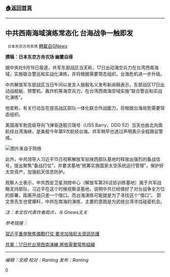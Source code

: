 ###  [:house:返回首頁](https://github.com/ourhimalayas/txt)
---


## 中共西南海域演练常态化 台海战争一触即发
` 日本东京方舟农场` [轉載自GNews](https://gnews.org/zh-hans/1541219/)

**撰稿：日本东京方舟农场 幽蘭自得**

据中央社9月18日报道，共军东部战区当天称，17日出动海空兵力在台湾西南海域，实施联合警巡和实战化演练，并将根据需要常态组织。台海危机进一步升级。

中共解放军东部战区当日午间以发言人施毅名义发布新闻稿表示，东部战区17日出动战舰艇、预警机、轰炸机等海空兵力，在台湾西南海空域实施“联合警巡和实战化演练”。

他宣称，有关行动旨在提高战区部队一体化联合作战能力，将根据台海局势需要常态组织。

美国海军勃克级导向飞弹驱逐舰贝瑞号（USS Barry，DDG 52）当天也由北向南航经台湾海峡，是美舰今年第9次航经台海。共军稍早也透过声明表示全程跟监警戒。

![](https://assets.gnews.org/wp-content/uploads/2021/09/id13135702-509926-600x400-1.jpg)图片来自于网络

此外，中共领导人习近平15日视察解放军驻陕西部队基地时释放出强烈的备战信号，提出聚焦“备战打仗”，并要求基地“统筹实施国家太空系统运行管理”，保护好太空资产，加强航天信息防护。

观察人士表示，中共西安卫星测控中心（解放军第26试验训练基地）属于共军战略支持部队，习近平在这个时候视察该基地，说明中共已经做好了对台战争全方位的部署，距离开战只差一个借口。而台海演练可能就是为了寻找这个“借口”。
郭文贵先生也曾爆料，中共在南海的演练，主要的意图是为武统台湾寻找碰瓷机会。

*注：本文仅代表作者观点，与 Gnews无关*

*参考链接：*

[習近平重申聚焦備戰打仗 要求加強航太資訊防護](https://www.cna.com.tw/news/acn/202109170051.aspx)

[共軍：17日於台灣西南演練 將依需要常態組織](https://www.cna.com.tw/news/acn/202109180087.aspx)

* * *

*编辑：文顺 校对：Ranting 发布：Ranting*

0
